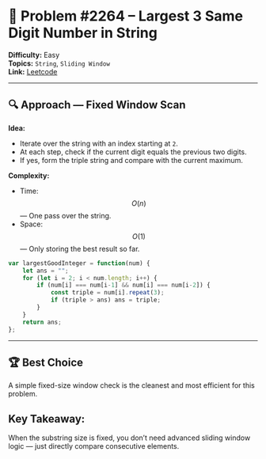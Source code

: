 # 🧩 Problem #2264 – Largest 3 Same Digit Number in String

**Difficulty:** Easy  
**Topics:** `String`, `Sliding Window`  
**Link:** [Leetcode](https://leetcode.com/problems/largest-3-same-digit-number-in-string/description/)  

---

## 🔍 Approach — Fixed Window Scan
**Idea:**  
- Iterate over the string with an index starting at `2`.  
- At each step, check if the current digit equals the previous two digits.  
- If yes, form the triple string and compare with the current maximum.  

**Complexity:**  
- Time: $$O(n)$$ — One pass over the string.  
- Space: $$O(1)$$ — Only storing the best result so far.  

```javascript
var largestGoodInteger = function(num) {
    let ans = "";
    for (let i = 2; i < num.length; i++) {
        if (num[i] === num[i-1] && num[i] === num[i-2]) {
            const triple = num[i].repeat(3);
            if (triple > ans) ans = triple;
        }
    }
    return ans;
};
```
--- 

## 🏆 Best Choice

A simple fixed-size window check is the cleanest and most efficient for this problem.

## Key Takeaway:

When the substring size is fixed, you don’t need advanced sliding window logic — just directly compare consecutive elements.

